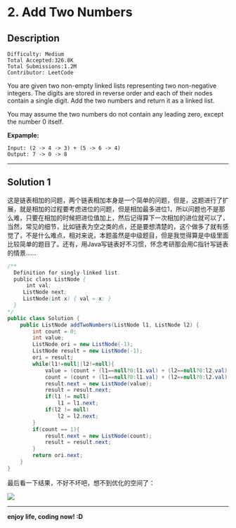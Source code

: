 # 2. Add Two Numbers

## Description

```
Difficulty: Medium
Total Accepted:326.8K
Total Submissions:1.2M
Contributor: LeetCode
```

You are given two non-empty linked lists representing two non-negative integers. The digits are stored in reverse order and each of their nodes contain a single digit. Add the two numbers and return it as a linked list.

You may assume the two numbers do not contain any leading zero, except the number 0 itself.

**Expample:**

```
Input: (2 -> 4 -> 3) + (5 -> 6 -> 4)
Output: 7 -> 0 -> 8
```

***

## Solution 1
  这是链表相加的问题，两个链表相加本身是一个简单的问题，但是，这题进行了扩展，就是相加的过程要考虑进位的问题，但是相加最多进位1，所以问题也不是那么难，只要在相加的时候把进位值加上，然后记得算下一次相加的进位就可以了，当然，常见的细节，比如链表为空之类的点，还是要想清楚的，这个做多了就有感觉了，不是什么难点，相对来说，本题虽然是中级题目，但是我觉得算是中级里面比较简单的题目了。还有，用Java写链表好不习惯，怀念考研那会用C指针写链表的情景......

```java
/**
  Definition for singly-linked list.
  public class ListNode {
      int val;
     ListNode next;
     ListNode(int x) { val = x; }
  }
*/
public class Solution {
    public ListNode addTwoNumbers(ListNode l1, ListNode l2) {
        int count = 0;
        int value;
        ListNode ori = new ListNode(-1);
        ListNode result = new ListNode(-1);
        ori = result;
        while(l1!=null||l2!=null){
            value = (count + (l1==null?0:l1.val) + (l2==null?0:l2.val)) % 10;
            count = (count + (l1==null?0:l1.val) + (l2==null?0:l2.val)) / 10;
            result.next = new ListNode(value);
            result = result.next;
            if(l1 != null)
                l1 = l1.next;
            if(l2 != null)
                l2 = l2.next;
        }
        if(count == 1){
            result.next = new ListNode(count);
            result = result.next;
        }
        return ori.next;
    }
}
```

最后看一下结果，不好不坏吧，想不到优化的空间了：

![](/002-Add_Two_Numbers/Add_Two_Numbers/result.png)

***

**enjoy life, coding now! :D**


